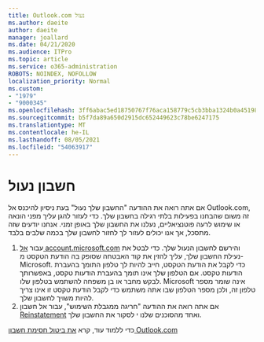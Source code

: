 ```yaml
---
title: Outlook.com נעול
ms.author: daeite
author: daeite
manager: joallard
ms.date: 04/21/2020
ms.audience: ITPro
ms.topic: article
ms.service: o365-administration
ROBOTS: NOINDEX, NOFOLLOW
localization_priority: Normal
ms.custom:
- "1979"
- "9000345"
ms.openlocfilehash: 3ff6abac5ed18750767f76aca158779c5cb3bba1324b0a451987cc37b4b0e239
ms.sourcegitcommit: b5f7da89a650d2915dc652449623c78be6247175
ms.translationtype: MT
ms.contentlocale: he-IL
ms.lasthandoff: 08/05/2021
ms.locfileid: "54063917"
---
```

# <a name="account-locked"></a>חשבון נעול

אם אתה רואה את ההודעה "החשבון שלך נעול" בעת ניסיון להיכנס אל Outlook.com, זה משום שהבחנו בפעילות בלתי רגילה בחשבון שלך. כדי לעזור להגן עליך מפני הונאה או שימוש לרעה פוטנציאליים, נעלנו את החשבון שלך באופן זמני. אנחנו יודעים שזה מתסכל, אך אנו יכולים לעזור לך לחזור לחשבון שלך בכמה שלבים בלבד.

1. עבור [אל account.microsoft.com](https://go.microsoft.com/fwlink/?linkid=2090484) והירשם לחשבון הנעול שלך. כדי לבטל את נעילת החשבון שלך, עליך להזין את קוד האבטחה שסופק בה הודעת הטקסט מ- Microsoft. כדי לקבל את הודעת הטקסט, חייב להיות לך טלפון התומך בהעברת הודעות טקסט. אם הטלפון שלך אינו תומך בהעברת הודעות טקסט, באפשרותך לבקש מחבר או בן משפחה להשתמש בטלפון שלו. Microsoft אינה שומר מספר טלפון זה, ולכן מספר הטלפון שבו אתה משתמש כדי לקבל הודעת טקסט זו אינו צריך להיות משויך לחשבון שלך.
2. אם אתה רואה את ההודעה "חריגה ממגבלת השימוש", עבור אל חשבון [Reinstatement](https://go.microsoft.com/fwlink/?linkid=2090483) ואחד מהסוכנים שלנו י לסקור את החשבון שלך.

כדי ללמוד עוד, קרא [את ביטול חסימת חשבון Outlook.com](https://support.office.com/article/f4ad2701-d166-4d8b-8a6a-9af2a1f8a4c4?wt.mc_id=Office_Outlook_com_Alchemy) 